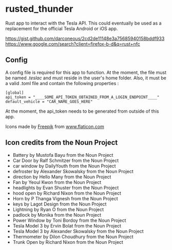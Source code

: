 # rusted_thunder
Rust app to interact with the Tesla API.
This could eventually be used as a replacement for the official Tesla Android or iOS app.

https://gist.github.com/darconeous/2cd2de11148e3a75685940158bddf933
https://www.google.com/search?client=firefox-b-d&q=rust+nfc

## Config
A config file is required for this app to function. At the moment, the file must be named *.teslac* and must reside in the user's home folder.
Also, it must be a valid .toml file and contain the following properties :
```
[global]
api_token = "____SOME_API_TOKEN_OBTAINED_FROM_A_LOGIN_ENDPOINT____"
default_vehicle = "CAR_NAME_GOES_HERE"
``` 
At the moment, the api_token needs to be generated from outside of this app.

<div>Icons made by <a href="https://www.flaticon.com/authors/freepik" title="Freepik">Freepik</a> from <a href="https://www.flaticon.com/" title="Flaticon">www.flaticon.com</a></div>

## Icon credits from the Noun Project
- Battery by Mustofa Bayu from the Noun Project
- Car Door by Ralf Schmitzer from the Noun Project
- car window by DailyYouth from the Noun Project
- defroster by Alexander Skowalsky from the Noun Project
- direction by Hello Many from the Noun Project
- Fan by Yeoul Kwon from the Noun Project
- headlights by Evan Shuster from the Noun Project
- hood open by Richard Nixon from the Noun Project
- Horn by P Thanga Vignesh from the Noun Project
- keys by Lagot Design from the Noun Project
- Lightning by Ryan O from the Noun Project
- padlock by Monika from the Noun Project
- Power Window by Toni Bordoy from the Noun Project
- Tesla Model 3 by Ervin Bolat from the Noun Project
- Tesla Model 3 by Alexander Skowalsky from the Noun Project
- Thermometer by Dilon Choudhury from the Noun Project
- Trunk Open by Richard Nixon from the Noun Project

